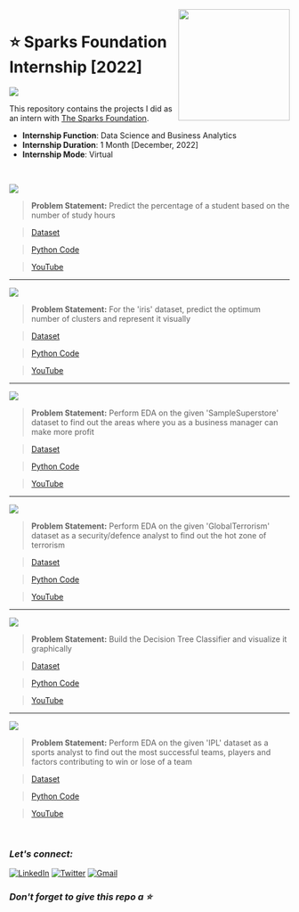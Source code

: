 <img align="right" src="https://internship.thesparksfoundation.info/assests/img/logo.png" width="200">

# :star: Sparks Foundation Internship [2022]
![](https://img.shields.io/badge/Tools-Python%20|%20Pandas%20|%20Numpy%20|%20Matplotlib%20|%20seaborn%20|%20sklearn-990098?style=for-the-badge)

This repository contains the projects I did as an intern with [The Sparks Foundation](https://www.thesparksfoundationsingapore.org/).
- **Internship Function**: Data Science and Business Analytics
- **Internship Duration**: 1 Month [December, 2022]
- **Internship Mode**: Virtual

<br>

![](https://img.shields.io/badge/Task%201-Prediction%20Using%20Supervised%20Machine%20Learning%20%5BLevel%3A%20Beginner%5D-green?style=for-the-badge)
> **Problem Statement:** Predict the percentage of a student based on the number of study hours

> [Dataset](https://github.com/Rohit-Rannavre/Sparks-Foundation-Internship-2022/blob/main/Task%201/dataset_1.csv)

> [Python Code](https://github.com/Rohit-Rannavre/Sparks-Foundation-Internship-2022/blob/main/Task%201/task_1_supervised_ml.ipynb)

> [YouTube](https://youtu.be/RTedBgaF4yQ)

***

![](https://img.shields.io/badge/Task%202-Prediction%20Using%20Unsupervised%20Machine%20Learning%20%5BLevel%3A%20Beginner%5D-54c7b9?style=for-the-badge)
> **Problem Statement:** For the 'iris' dataset, predict the optimum number of clusters and represent it visually 

> [Dataset](https://github.com/Rohit-Rannavre/Sparks-Foundation-Internship-2022/blob/main/Task%202/dataset_2.csv)

> [Python Code](https://github.com/Rohit-Rannavre/Sparks-Foundation-Internship-2022/blob/main/Task%202/task_2_unsupervised_ml.ipynb)

> [YouTube](https://youtu.be/aTe3RfTZwdg)

***

![](https://img.shields.io/badge/Task%203-Exploratory%20Data%20Analysis%20--%20Retail%20%5BLevel%3A%20Beginner%5D-f22ce2?style=for-the-badge)
> **Problem Statement:** Perform EDA on the given 'SampleSuperstore' dataset to find out the areas where you as a business manager can make more profit  

> [Dataset](https://github.com/Rohit-Rannavre/Sparks-Foundation-Internship-2022/blob/main/Task%203/dataset_3.csv)

> [Python Code](https://github.com/Rohit-Rannavre/Sparks-Foundation-Internship-2022/blob/main/Task%203/task_3_EDA_retail.ipynb)

> [YouTube](https://youtu.be/fxSIf13zOno)

***

![](https://img.shields.io/badge/Task%204-Exploratory%20Data%20Analysis%20--%20Terrorism%20%5BLevel%3A%20Intermediate%5D-ba990a?style=for-the-badge)
> **Problem Statement:** Perform EDA on the given 'GlobalTerrorism' dataset as a security/defence analyst to find out the hot zone of terrorism

> [Dataset](https://drive.google.com/file/d/1MQHuEl7JOfa4GQsmgK0TISEKEafxkpqb/view)

> [Python Code](https://github.com/Rohit-Rannavre/Sparks-Foundation-Internship-2022/blob/main/Task%204/task_4_EDA_terrorism.ipynb)

> [YouTube](https://youtu.be/jQN9oVtNLVo)

***

![](https://img.shields.io/badge/Task%205-Prediction%20Using%20the%20Decision%20Tree%20Algorithm%20%5BLevel%3A%20Intermediate%5D-orange?style=for-the-badge)
> **Problem Statement:** Build the Decision Tree Classifier and visualize it graphically

> [Dataset](https://github.com/Rohit-Rannavre/Sparks-Foundation-Internship-2022/blob/main/Task%205/dataset_5.csv)

> [Python Code](https://github.com/Rohit-Rannavre/Sparks-Foundation-Internship-2022/blob/main/Task%205/task_5_decision_tree.ipynb)

> [YouTube](https://youtu.be/ZQl1rKWAYiE)

***

![](https://img.shields.io/badge/Task%206-Exploratory%20Data%20Analysis%20--%20Sports%20%5BLevel%3A%20Advanced%5D-eb3471?style=for-the-badge)
> **Problem Statement:** Perform EDA on the given 'IPL' dataset as a sports analyst to find out the most successful teams, players and factors contributing to win or lose of a team

> [Dataset](https://github.com/Rohit-Rannavre/Sparks-Foundation-Internship-2022/tree/main/Task%206)

> [Python Code](https://github.com/Rohit-Rannavre/Sparks-Foundation-Internship-2022/blob/main/Task%206/task_6_EDA_sports.ipynb)

> [YouTube](https://youtu.be/FSioe-u-SbE)

<br>

### ***Let's connect:*** 
[![LinkedIn](https://img.shields.io/badge/linkedin-%230077B5.svg?style=for-the-badge&logo=linkedin&logoColor=white)](https://www.linkedin.com/in/rohit-rannavre) 
[![Twitter](https://img.shields.io/badge/Twitter-%231DA1F2.svg?style=for-the-badge&logo=Twitter&logoColor=white)](https://twitter.com/Phylorohitics) 
[![Gmail](https://img.shields.io/badge/Gmail-D14836?style=for-the-badge&logo=gmail&logoColor=white)](mailto:rohit.rannavre@gmail.com)

### ***Don't forget to give this repo a :star:***

